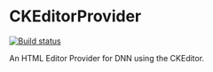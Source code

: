 ﻿# CKEditorProvider
[![Build status](https://dev.azure.com/dotnet/DNN/_apis/build/status/CKEditorProvider%20%5BCI%5D)](https://dev.azure.com/dotnet/DNN/_build/latest?definitionId=35)

An HTML Editor Provider for DNN using the CKEditor.
